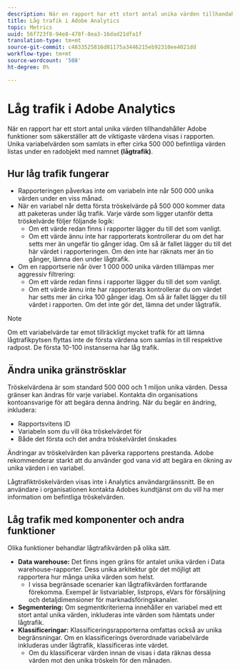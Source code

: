 ```yaml
---
description: När en rapport har ett stort antal unika värden tillhandahåller Adobe funktioner som säkerställer att de viktigaste värdena visas i rapporten.
title: Låg trafik i Adobe Analytics
topic: Metrics
uuid: 56f723f8-94e8-478f-8ea3-16dad21dfa1f
translation-type: tm+mt
source-git-commit: c4833525816d81175a3446215eb92310ee4021dd
workflow-type: tm+mt
source-wordcount: '508'
ht-degree: 0%

---
```



# Låg trafik i Adobe Analytics

När en rapport har ett stort antal unika värden tillhandahåller Adobe funktioner som säkerställer att de viktigaste värdena visas i rapporten. Unika variabelvärden som samlats in efter cirka 500 000 befintliga värden listas under en radobjekt med namnet **(lågtrafik)**.

## Hur låg trafik fungerar

* Rapporteringen påverkas inte om variabeln inte når 500 000 unika värden under en viss månad.
* När en variabel når detta första tröskelvärde på 500 000 kommer data att paketeras under låg trafik. Varje värde som ligger utanför detta tröskelvärde följer följande logik:
   * Om ett värde redan finns i rapporter lägger du till det som vanligt.
   * Om ett värde ännu inte har rapporterats kontrollerar du om det har setts mer än ungefär tio gånger idag. Om så är fallet lägger du till det här värdet i rapporteringen. Om den inte har räknats mer än tio gånger, lämna den under lågtrafik.
* Om en rapportserie når över 1 000 000 unika värden tillämpas mer aggressiv filtrering:
   * Om ett värde redan finns i rapporter lägger du till det som vanligt.
   * Om ett värde ännu inte har rapporterats kontrollerar du om värdet har setts mer än cirka 100 gånger idag. Om så är fallet lägger du till värdet i rapporten. Om det inte gör det, lämna det under lågtrafik.

>[!NOTE]
>
>Om ett variabelvärde tar emot tillräckligt mycket trafik för att lämna lågtrafikpytsen flyttas inte de första värdena som samlas in till respektive radpost. De första 10-100 instanserna har låg trafik.

## Ändra unika gränströsklar

Tröskelvärdena är som standard 500 000 och 1 miljon unika värden. Dessa gränser kan ändras för varje variabel. Kontakta din organisations kontoansvarige för att begära denna ändring. När du begär en ändring, inkludera:

* Rapportsvitens ID
* Variabeln som du vill öka tröskelvärdet för
* Både det första och det andra tröskelvärdet önskades

Ändringar av tröskelvärden kan påverka rapportens prestanda. Adobe rekommenderar starkt att du använder god vana vid att begära en ökning av unika värden i en variabel.

Lågtrafiktröskelvärden visas inte i Analytics användargränssnitt. Be en användare i organisationen kontakta Adobes kundtjänst om du vill ha mer information om befintliga tröskelvärden.

## Låg trafik med komponenter och andra funktioner

Olika funktioner behandlar lågtrafikvärden på olika sätt.

* **Data warehouse:** Det finns ingen gräns för antalet unika värden i Data warehouse-rapporter. Dess unika arkitektur gör det möjligt att rapportera hur många unika värden som helst.
   * I vissa begränsade scenarier kan lågtrafikvärden fortfarande förekomma. Exempel är listvariabler, listprops, eVars för försäljning och detaljdimensioner för marknadsföringskanaler.
* **Segmentering:** Om segmentkriterierna innehåller en variabel med ett stort antal unika värden, inkluderas inte värden som hämtats under lågtrafik.
* **Klassificeringar:** Klassificeringsrapporterna omfattas också av unika begränsningar. Om en klassificerings överordnade variabelvärde inkluderas under lågtrafik, klassificeras inte värdet.
   * Om du klassificerar värden innan de visas i data räknas dessa värden mot den unika tröskeln för den månaden.

